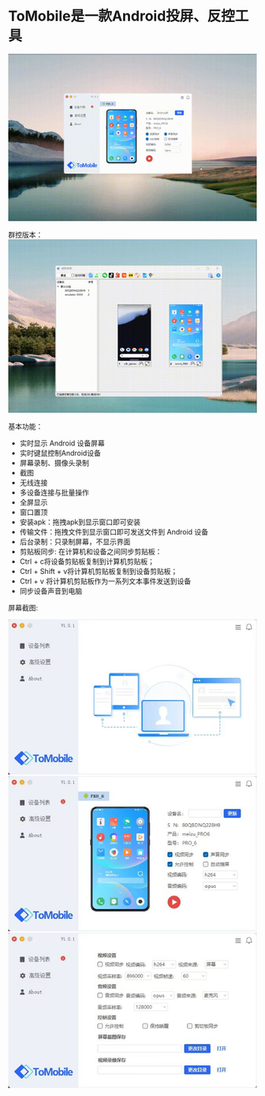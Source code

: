 # ToMobile是一款Android投屏、反控工具

![''](https://github.com/linkedbyte/tomobile/blob/main/screenshot/tomobile.gif)

群控版本：
![''](https://github.com/linkedbyte/tomobile/blob/main/screenshot/output.gif)


基本功能：
- 实时显示 Android 设备屏幕
- 实时键鼠控制Android设备
- 屏幕录制、摄像头录制
- 截图
- 无线连接
- 多设备连接与批量操作
- 全屏显示
- 窗口置顶
- 安装apk：拖拽apk到显示窗口即可安装
- 传输文件：拖拽文件到显示窗口即可发送文件到 Android 设备
- 后台录制：只录制屏幕，不显示界面
- 剪贴板同步: 在计算机和设备之间同步剪贴板：
- Ctrl + c将设备剪贴板复制到计算机剪贴板；
- Ctrl + Shift + v将计算机剪贴板复制到设备剪贴板；
- Ctrl + v 将计算机剪贴板作为一系列文本事件发送到设备
- 同步设备声音到电脑

屏幕截图:

![''](https://raw.githubusercontent.com/linkedbyte/tomobile/main/screenshot/WechatIMG312.jpg)
![''](https://raw.githubusercontent.com/linkedbyte/tomobile/main/screenshot/WechatIMG313.jpg)
![''](https://raw.githubusercontent.com/linkedbyte/tomobile/main/screenshot/WechatIMG314.jpg)

